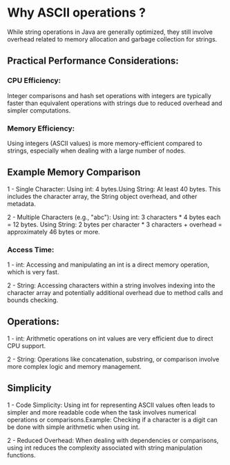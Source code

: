 # Why ASCII operations ?

While string operations in Java are generally optimized, they still involve overhead related to memory allocation and garbage collection for strings.

## Practical Performance Considerations:

### CPU Efficiency: 

Integer comparisons and hash set operations with integers are typically faster than equivalent operations with strings due to reduced overhead and simpler computations.

### Memory Efficiency: 

Using integers (ASCII values) is more memory-efficient compared to strings, especially when dealing with a large number of nodes.

## Example Memory Comparison

1 - Single Character: Using int: 4 bytes.Using String: At least 40 bytes. This includes the character array, the String object overhead, and other metadata.

2 - Multiple Characters (e.g., "abc"): Using int: 3 characters * 4 bytes each = 12 bytes.
Using String: 2 bytes per character * 3 characters + overhead = approximately 46 bytes or more.

### Access Time: 

1 - int: Accessing and manipulating an int is a direct memory operation, which is very fast.

2 - String: Accessing characters within a string involves indexing into the character array and potentially additional overhead due to method calls and bounds checking.

## Operations:

1 - int: Arithmetic operations on int values are very efficient due to direct CPU support.

2 - String: Operations like concatenation, substring, or comparison involve more complex logic and memory management.

## Simplicity

1 - Code Simplicity: Using int for representing ASCII values often leads to simpler and more readable code when the task involves numerical operations or comparisons.Example: Checking if a character is a digit can be done with simple arithmetic when using int.

2 - Reduced Overhead: When dealing with dependencies or comparisons, using int reduces the complexity associated with string manipulation functions.